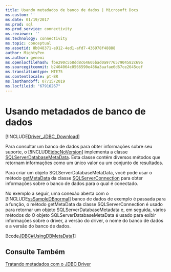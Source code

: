 ```yaml
---
title: Usando metadados de banco de dados | Microsoft Docs
ms.custom: ''
ms.date: 01/19/2017
ms.prod: sql
ms.prod_service: connectivity
ms.reviewer: ''
ms.technology: connectivity
ms.topic: conceptual
ms.assetid: 8b048371-e912-4ed1-afd7-436978f48888
author: MightyPen
ms.author: genemi
ms.openlocfilehash: fbe290c558dd8c64605bad0a977657904582c696
ms.sourcegitcommit: b2464064c0566590e486a3aafae6d67ce2645cef
ms.translationtype: MTE75
ms.contentlocale: pt-BR
ms.lasthandoff: 07/15/2019
ms.locfileid: "67916267"
---
```

# <a name="using-database-metadata"></a>Usando metadados de banco de dados

[!INCLUDE[Driver_JDBC_Download](../../includes/driver_jdbc_download.md)]

Para consultar um banco de dados para obter informações sobre seu suporte, o [!INCLUDE[jdbcNoVersion](../../includes/jdbcnoversion_md.md)] implementa a classe [SQLServerDatabaseMetaData](../../connect/jdbc/reference/sqlserverdatabasemetadata-class.md). Esta classe contém diversos métodos que retornam informações como um único valor ou um conjunto de resultados.

Para criar um objeto SQLServerDatabaseMetaData, você pode usar o método [getMetaData](../../connect/jdbc/reference/getmetadata-method-sqlserverconnection.md) da classe [SQLServerConnection](../../connect/jdbc/reference/sqlserverconnection-class.md) para obter informações sobre o banco de dados para o qual é conectado.

No exemplo a seguir, uma conexão aberta com o [!INCLUDE[ssSampleDBnormal](../../includes/sssampledbnormal_md.md)] banco de dados de exemplo é passada para a função, o método getMetaData da classe SQLServerConnection é usado para retornar um objeto SQLServerDatabaseMetadata e, em seguida, vários métodos do O objeto SQLServerDatabaseMetaData é usado para exibir informações sobre o driver, a versão do driver, o nome do banco de dados e a versão do banco de dados.

[!code[JDBC#UsingDBMetaData1](../../connect/jdbc/codesnippet/Java/using-database-metadata_1.java)]

## <a name="see-also"></a>Consulte Também

[Tratando metadados com o JDBC Driver](../../connect/jdbc/handling-metadata-with-the-jdbc-driver.md)
